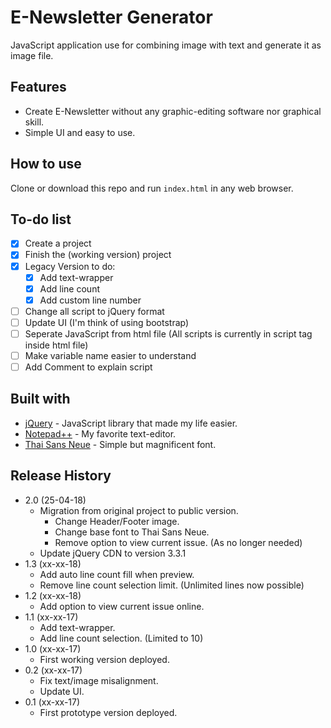 # E-Newsletter Generator

JavaScript application use for combining image with text and generate it as image file.

## Features
- Create E-Newsletter without any graphic-editing software nor graphical skill.
- Simple UI and easy to use.

## How to use

Clone or download this repo and run `index.html` in any web browser.

## To-do list
 - [X] Create a project
 - [X] Finish the (working version) project
 - [X] Legacy Version to do:
     - [X] Add text-wrapper
     - [X] Add line count
     - [X] Add custom line number
 - [ ] Change all script to jQuery format
 - [ ] Update UI (I'm think of using bootstrap)
 - [ ] Seperate JavaScript from html file (All scripts is currently in script tag inside html file)
 - [ ] Make variable name easier to understand
 - [ ] Add Comment to explain script

## Built with
 - [jQuery](https://jquery.com/) - JavaScript library that made my life easier.
 - [Notepad++](https://notepad-plus-plus.org/) - My favorite text-editor.
 - [Thai Sans Neue](http://www.f0nt.com/release/thaisans-neue-1-0/) - Simple but magnificent font.

## Release History
 - 2.0 (25-04-18)
     - Migration from original project to public version.
         - Change Header/Footer image.
         - Change base font to Thai Sans Neue.
         - Remove option to view current issue. (As no longer needed)
     - Update jQuery CDN to version 3.3.1
 - 1.3 (xx-xx-18)
 	- Add auto line count fill when preview.
    - Remove line count selection limit. (Unlimited lines now possible)
 - 1.2 (xx-xx-18)
    - Add option to view current issue online.
 - 1.1 (xx-xx-17)
    - Add text-wrapper.
    - Add line count selection. (Limited to 10)
 - 1.0 (xx-xx-17)
    - First working version deployed.
 - 0.2 (xx-xx-17)
    - Fix text/image misalignment.
    - Update UI.
 - 0.1 (xx-xx-17)
    - First prototype version deployed.